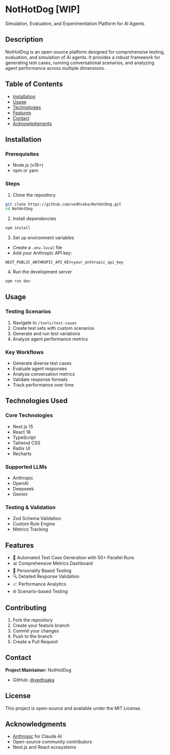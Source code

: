 # NotHotDog [WIP]
Simulation, Evaluation, and Experimentation Platform for AI Agents


## Description

NotHotDog is an open-source platform designed for comprehensive testing, evaluation, and simulation of AI agents. It provides a robust framework for generating test cases, running conversational scenarios, and analyzing agent performance across multiple dimensions.

## Table of Contents
- [Installation](#installation)
- [Usage](#usage)
- [Technologies](#technologies-used)
- [Features](#features)
- [Contact](#contact)
- [Acknowledgments](#acknowledgments)
<!--- - [Screenshots](#screenshots) 
- [API Documentation](#api-documentation)--->

## Installation

### Prerequisites
- Node.js (v18+)
- npm or yarn

### Steps
1. Clone the repository
```bash
git clone https://github.com/vedhsaka/NotHotDog.git
cd NotHotDog
```

2. Install dependencies
```bash
npm install
```

3. Set up environment variables
- Create a `.env.local` file
- Add your Anthropic API key:
```
NEXT_PUBLIC_ANTHROPIC_API_KEY=your_anthropic_api_key
```

4. Run the development server
```bash
npm run dev
```

## Usage

### Testing Scenarios
1. Navigate to `/tools/test-cases`
2. Create test sets with custom scenarios
3. Generate and run test variations
4. Analyze agent performance metrics

### Key Workflows
- Generate diverse test cases
- Evaluate agent responses
- Analyze conversation metrics
- Validate response formats
- Track performance over time

## Technologies Used

### Core Technologies
- Next.js 15
- React 18
- TypeScript
- Tailwind CSS
- Radix UI
- Recharts

### Supported LLMs
- Anthropic
- OpenAI
- Deepseek
- Gemini

### Testing & Validation
- Zod Schema Validation
- Custom Rule Engine
- Metrics Tracking

## Features

- 🧪 Automated Test Case Generation with 50+ Parallel Runs
- 📊 Comprehensive Metrics Dashboard
- 🤖 Personality Based Testing
- 🔍 Detailed Response Validation
- 📈 Performance Analytics
- 🌐 Scenario-based Testing

<!--- ## Screenshots

*(Placeholder for future screenshots)* --->

<!--- ## API Documentation

### Test Generation Endpoint
- **Endpoint:** `/api/tools/generate-tests`
- **Method:** POST
- **Payload:**
  ```json
  {
    "inputExample": "Sample input format",
    "agentDescription": "Optional agent context"
  }
  ```

### Agent Evaluation Endpoint
- **Endpoint:** `/api/tools/evaluate-agent`
- **Method:** POST
- **Payload:**
  ```json
  {
    "agentEndpoint": "https://api.example.com/agent",
    "testCases": [],
    "headers": {}
  }
  ```

## Roadmap
- Add more advanced AI model integrations
- Expand validation rule complexity
- Improve visualization capabilities
- Create plugin architecture for custom metrics --->

## Contributing

1. Fork the repository
2. Create your feature branch
3. Commit your changes
4. Push to the branch
5. Create a Pull Request

## Contact

**Project Maintainer:** NotHotDog
- GitHub: [@vedhsaka](https://github.com/vedhsaka)
<!--- - Email: your.email@example.com --->

## License

This project is open-source and available under the MIT License.

## Acknowledgments

- [Anthropic](https://www.anthropic.com) for Claude AI
- Open-source community contributors
- Next.js and React ecosystems
